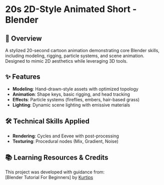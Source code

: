 # 20s 2D-Style Animated Short - Blender 

## 📌 Overview  
A stylized 20-second cartoon animation demonstrating core Blender skills, including modeling, rigging, particle systems, and scene animation. Designed to mimic 2D aesthetics while leveraging 3D tools.  

## ✨ Features  
- **Modeling**: Hand-drawn-style assets with optimized topology  
- **Animation**: Shape keys, basic rigging, and head tracking  
- **Effects**: Particle systems (fireflies, embers, hair-based grass)  
- **Lighting**: Dynamic scene lighting with emissive materials    

## 🛠️ Technical Skills Applied  
- **Rendering**: Cycles and Eevee with post-processing  
- **Texturing**: Procedural nodes (Mix, Gradient, Noise)    

## 📚 Learning Resources & Credits  
This project was developed with guidance from:  
 [Blender Tutorial For Beginners] by [Kurtips](https://www.youtube.com/watch?v=HM7TbsnZviM&list=PLWnbm0Hd_z4TNF18poVGNUVszKP74sdcJ)
